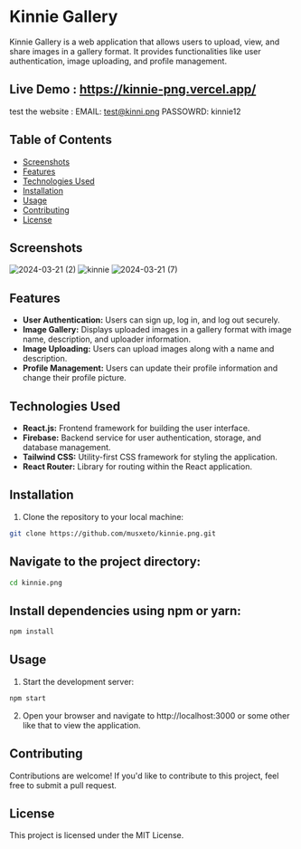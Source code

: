 ﻿# Kinnie Gallery

Kinnie Gallery is a web application that allows users to upload, view, and share images in a gallery format. It provides functionalities like user authentication, image uploading, and profile management.

## Live Demo : https://kinnie-png.vercel.app/
test the website : 
EMAIL: test@kinni.png
PASSOWRD: kinnie12

## Table of Contents

- [Screenshots](#screenshots)
- [Features](#features)
- [Technologies Used](#technologies-used)
- [Installation](#installation)
- [Usage](#usage)
- [Contributing](#contributing)
- [License](#license)

## Screenshots

![2024-03-21 (2)](https://github.com/Musxeto/kinnie.png/assets/138971833/50bf1971-2c7a-4a8f-a0b7-0dc9c5a37804)
![kinnie](https://github.com/Musxeto/kinnie.png/assets/138971833/a5a0eebf-514f-4c7d-8145-e8b19aff9c1d)
![2024-03-21 (7)](https://github.com/Musxeto/kinnie.png/assets/138971833/123a20d6-536a-478f-afca-8514f3931fa9)



## Features

- **User Authentication:** Users can sign up, log in, and log out securely.
- **Image Gallery:** Displays uploaded images in a gallery format with image name, description, and uploader information.
- **Image Uploading:** Users can upload images along with a name and description.
- **Profile Management:** Users can update their profile information and change their profile picture.

## Technologies Used

- **React.js:** Frontend framework for building the user interface.
- **Firebase:** Backend service for user authentication, storage, and database management.
- **Tailwind CSS:** Utility-first CSS framework for styling the application.
- **React Router:** Library for routing within the React application.

## Installation

1. Clone the repository to your local machine:

```bash
git clone https://github.com/musxeto/kinnie.png.git
```

## Navigate to the project directory:

```bash
cd kinnie.png
```

## Install dependencies using npm or yarn:

```bash
npm install
```

## Usage

1. Start the development server:

```bash
npm start
```

2. Open your browser and navigate to http://localhost:3000 or some other like that to view the application.

## Contributing

Contributions are welcome! If you'd like to contribute to this project, feel free to submit a pull request.

## License

This project is licensed under the MIT License.
